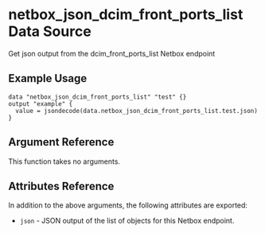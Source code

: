 # netbox\_json\_dcim\_front\_ports\_list Data Source

Get json output from the dcim_front_ports_list Netbox endpoint

## Example Usage

```hcl
data "netbox_json_dcim_front_ports_list" "test" {}
output "example" {
  value = jsondecode(data.netbox_json_dcim_front_ports_list.test.json)
}
```

## Argument Reference

This function takes no arguments.

## Attributes Reference

In addition to the above arguments, the following attributes are exported:
* ``json`` - JSON output of the list of objects for this Netbox endpoint.

